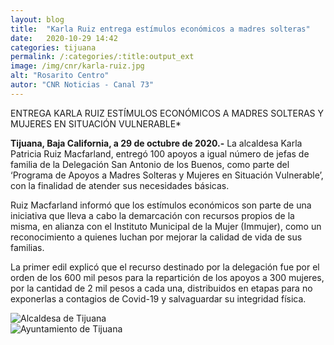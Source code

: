 ```yaml
---
layout: blog
title:  "Karla Ruiz entrega estímulos económicos a madres solteras"
date:   2020-10-29 14:42  
categories: tijuana
permalink: /:categories/:title:output_ext
image: /img/cnr/karla-ruiz.jpg
alt: "Rosarito Centro"
autor: "CNR Noticias - Canal 73"
---
```


 
ENTREGA KARLA RUIZ ESTÍMULOS ECONÓMICOS A MADRES SOLTERAS Y MUJERES EN SITUACIÓN VULNERABLE*

**Tijuana, Baja California, a 29 de octubre de 2020.-** La alcaldesa Karla Patricia Ruiz Macfarland, entregó 100 apoyos a igual número de jefas de familia de la Delegación San Antonio de los Buenos, como parte del ‘Programa de Apoyos a Madres Solteras y Mujeres en Situación Vulnerable’, con la finalidad de atender sus necesidades básicas.

Ruiz Macfarland informó que los estímulos económicos son parte de una iniciativa que lleva a cabo la demarcación con recursos propios de la misma, en alianza con el Instituto Municipal de la Mujer (Immujer), como un reconocimiento a quienes luchan por mejorar la calidad de vida de sus familias.

La primer edil explicó que el recurso destinado por la delegación fue por el orden de los 600 mil pesos para la repartición de los apoyos a 300 mujeres, por la cantidad de 2 mil pesos a cada una, distribuidos en etapas para no exponerlas a contagios de Covid-19 y salvaguardar su integridad física.

<div id="carouselExampleSlidesOnly" class="carousel slide" data-ride="carousel">
  <div class="carousel-inner">
    <div class="carousel-item active">
       <img class="d-block w-100" src="/img/cnr/karla-ruiz.jpg" loading="lazy"  alt="Alcaldesa de Tijuana">
    </div>
    <div class="carousel-item">
      <img class="d-block w-100" src="/img/cnr/karla-ruiz-2.jpg" loading="lazy"  alt="Ayuntamiento de Tijuana">
    </div>
  </div>
</div>